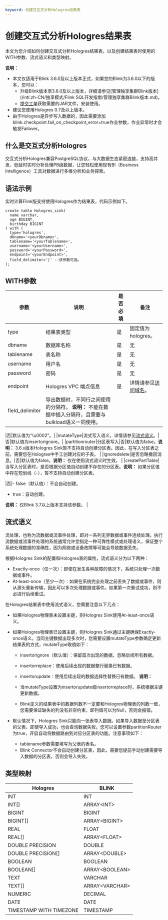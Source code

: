 ```yaml
---
keyword: 创建交互式分析Hologres结果表
---
```


# 创建交互式分析Hologres结果表

本文为您介绍如何创建交互式分析Hologres结果表，以及创建结果表时使用的WITH参数、流式语义和类型映射。

**说明：**

-   本文仅适用于Blink 3.6.0及以上版本正式，如果您的Blink为3.6.0以下的版本，您可以：
    -   升级Blink版本至3.6.0及以上版本，详细请参见[管理独享集群Blink版本](/intl.zh-CN/独享模式/Flink SQL开发指南/管理独享集群Blink版本.md)。
    -   [提交工单](https://workorder-intl.console.aliyun.com/)获取需要的JAR文件，安装使用。
-   建议您使用Hologres 0.7及以上版本。
-   由于Hologres是异步写入数据的，因此需要添加blink.checkpoint.fail\_on\_checkpoint\_error=true作业参数，作业异常时才会触发Failover。

## 什么是交互式分析Hologres

交互式分析Hologres兼容PostgreSQL协议，与大数据生态紧密连接，支持高并发、低延时实时分析处理PB级数据，让您轻松使用现有BI（Business Intelligence）工具对数据进行多维分析和业务探索。

## 语法示例

实时计算Flink版支持使用Hologres作为结果表，代码示例如下。

```
create table Hologres_sink(
  name varchar,
  age BIGINT,
  birthday BIGINT
) with (
  type='hologres',
  dbname='<yourDbname>',
  tablename='<yourTablename>',
  username='<yourUsername>',
  password='<yourPassword>',
  endpoint='<yourEndpoint>',
  field_delimiter='|' --该参数可选。
);
```

## WITH参数

|参数|说明|是否必填|备注|
|--|--|----|--|
|type|结果表类型|是|固定值为hologres。|
|dbname|数据库名称|是|无|
|tablename|表名称|是|无|
|username|用户名|是|无|
|password|密码|是|无|
|endpoint|Hologres VPC 端点信息|是|详情请参见[访问域名](/intl.zh-CN/实例管理/访问域名.md)。|
|field\_delimiter|导出数据时，不同行之间使用的分隔符。 **说明：** 不能在数据中插入分隔符，且需要与bulkload语义一同使用。

|否|默认值为"\\u0002"。|
|mutateType|流式写入语义，详情请参见[流式语义](#section_yce_507_nhr)。|否|默认值为insertorignore。|
|partitionrouter|分区表写入|否|默认值为false。**说明：** 3.6.x版本Hologres Sink暂不支持自动创建分区表。因此，在写入分区表之前，需要您在Hologres中手工创建对应的子表。 |
|ignoredelete|是否忽略撤回消息。|否|默认值为false。**说明：** 仅在使用流式语义时生效。 |
|createPartTable|当写入分区表时，是否根据分区值自动创建不存在的分区表。**说明：** 如果分区值中存在短划线（-），暂不支持自动创建分区表。

|否|-   false（默认值）：不会自动创建。
-   true：自动创建。

**说明：** 仅Blink 3.7以上版本支持该参数。 |

## 流式语义

流处理，也称为流数据或流事件处理，即对一系列无界数据或事件连续处理。执行流数据或流事件处理的系统通常允许您指定一种可靠性模式或处理语义，保证整个系统处理数据的准确性，因为网络或设备故障等可能会导致数据丢失。

根据Hologres Sink的配置和Hologres表的属性，流式语义分为以下两种：

-   Exactly-once（仅一次）：即使在发生各种故障的情况下，系统只处理一次数据或事件。
-   At-least-once（至少一次）：如果在系统完全处理之前丢失了数据或事件，则从源头重新传输，因此可以多次处理数据或事件。如果第一次重试成功，则不必进行后续重试。

在Hologres结果表中使用流式语义，您需要注意以下几点：

-   如果Hologres物理表未设置主键，则Hologres Sink使用At-least-once语义。
-   如果Hologres物理表已设置主键，则Hologres Sink通过主键确保Exactly-once语义。当同主键数据出现多次时，您需要设置mutateType参数确定更新结果表的方式，mutateType取值如下：

    -   insertorignore（默认值）：保留首次出现的数据，忽略后续所有数据。
    -   insertorreplace：使用后续出现的数据整行替换已有数据。
    -   insertorupdate：使用后续出现的数据选择性替换已有数据。
    **说明：**

    -   当mutateType设置为insertorupdate或insertorreplace时，系统根据主键更新数据。
    -   Blink定义的结果表中的数据列数不一定要和Hologres物理表的列数一致，您需要保证缺失的列没有非空约束，即列值可以为Null，否则会报错。
-   默认情况下，Hologres Sink只能向一张表导入数据。如果导入数据至分区表的父表，即使导入成功，也会查询数据失败。您可以设置参数partitionRouter为true，开启自动将数据路由到对应分区表的功能。注意事项如下：
    -   tablename参数需要填写为父表的表名。
    -   Blink Connector不会自动创建分区表，因此，需要您提前手动创建需要导入数据的分区表，否则会导入失败。

## 类型映射

|Hologres|BLINK|
|--------|-----|
|INT|INT|
|INT\[\]|ARRAY<INT\>|
|BIGINT|BIGINT|
|BIGINT\[\]|ARRAY<BIGINT\>|
|REAL|FLOAT|
|REAL\[\]|ARRAY<FLOAT\>|
|DOUBLE PRECISION|DOUBLE|
|DOUBLE PRECISION\[\]|ARRAY<DOUBLE\>|
|BOOLEAN|BOOLEAN|
|BOOLEAN\[\]|ARRAY<BOOLEAN\>|
|TEXT|VARCHAR|
|TEXT\[\]|ARRAY<VARCHAR\>|
|NUMERIC|DECIMAL|
|DATE|DATE|
|TIMESTAMP WITH TIMEZONE|TIMESTAMP|

